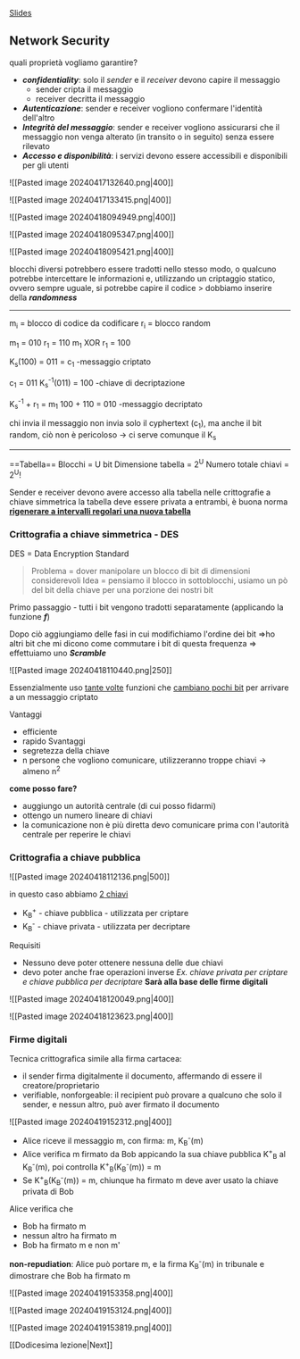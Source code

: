 [Slides](https://www.cs.unibo.it/~sangio/SO_currentAA/Luc_SO/Security/SecurityKurosePartI-rotated.pdf)
## Network Security
quali proprietà vogliamo garantire?
- ***confidentiality***: solo il *sender* e il *receiver* devono capire il messaggio
	- sender cripta il messaggio 
	- receiver decritta il messaggio 
- ***Autenticazione***: sender e receiver vogliono confermare l'identità dell'altro 
- ***Integrità del messaggio***: sender e receiver vogliono assicurarsi che il messaggio non venga alterato (in transito o in seguito) senza essere rilevato 
- ***Accesso e disponibilità***: i servizi devono essere accessibili e disponibili per gli utenti

![[Pasted image 20240417132640.png|400]]

![[Pasted image 20240417133415.png|400]]

![[Pasted image 20240418094949.png|400]]

![[Pasted image 20240418095347.png|400]]

![[Pasted image 20240418095421.png|400]]

blocchi diversi potrebbero essere tradotti nello stesso modo, o qualcuno potrebbe intercettare le informazioni e, utilizzando un criptaggio statico, ovvero sempre uguale, si potrebbe capire il codice > dobbiamo inserire della ***randomness***

---
m<sub>i</sub> = blocco di codice da codificare
r<sub>i</sub> = blocco random

m<sub>1</sub> = 010
r<sub>1</sub> = 110
m<sub>1</sub> XOR r<sub>1</sub> = 100

K<sub>s</sub>(100) = 011 = c<sub>1</sub>    -messaggio criptato

c<sub>1</sub> = 011
K<sub>s</sub><sup>-1</sup>(011) = 100    -chiave di decriptazione

K<sub>s</sub><sup>-1</sup> + r<sub>1</sub> = m<sub>1</sub>
100 + 110 = 010   -messaggio decriptato

chi invia il messaggio non invia solo il cyphertext (c<sub>1</sub>), ma anche il bit random, ciò non è pericoloso -> ci serve comunque il K<sub>s</sub>

---
==Tabella==
Blocchi = U bit
Dimensione tabella = 2<sup>U</sup>
Numero totale chiavi = 2<sup>U</sup>!

Sender e receiver devono avere accesso alla tabella
	nelle crittografie a chiave simmetrica la tabella deve essere privata a entrambi, è buona norma <b><u>rigenerare a intervalli regolari una nuova tabella</b></u>
### Crittografia a chiave simmetrica - DES
DES = Data Encryption Standard

>Problema = dover manipolare un blocco di bit di dimensioni considerevoli
Idea = pensiamo il blocco in sottoblocchi, usiamo un pò del bit della chiave per una porzione dei nostri bit

Primo passaggio - tutti i bit vengono tradotti separatamente (applicando la funzione ***f***)

Dopo ciò aggiungiamo delle fasi in cui modifichiamo l'ordine dei bit =>ho altri bit che mi dicono come commutare i bit di questa frequenza => effettuiamo uno ***Scramble***

![[Pasted image 20240418110440.png|250]]

Essenzialmente uso <u>tante volte</u> funzioni che <u>cambiano pochi bit</u> per arrivare a un messaggio criptato

Vantaggi
- efficiente
- rapido
Svantaggi
- segretezza della chiave
- n persone che vogliono comunicare, utilizzeranno troppe chiavi -> almeno n<sup>2</sup>

**come posso fare?**
- auggiungo un autorità centrale (di cui posso fidarmi)
- ottengo un numero lineare di chiavi
- la comunicazione non è più diretta
	devo comunicare prima con l'autorità centrale per reperire le chiavi
### Crittografia a chiave pubblica
![[Pasted image 20240418112136.png|500]]

in questo caso abbiamo <u>2 chiavi</u>
- K<sub>B</sub><sup>+</sup> - chiave pubblica - utilizzata per criptare
- K<sub>B</sub><sup>-</sup> - chiave privata - utilizzata per decriptare

Requisiti
- Nessuno deve poter ottenere nessuna delle due chiavi
- devo poter anche frae operazioni inverse
	*Ex. chiave privata per criptare e chiave pubblica per decriptare*
	**Sarà alla base delle firme digitali**

![[Pasted image 20240418120049.png|400]]

![[Pasted image 20240418123623.png|400]]
### Firme digitali
Tecnica crittografica simile alla firma cartacea: 
- il sender firma digitalmente il documento, affermando di essere il creatore/proprietario 
- verifiable, nonforgeable: il recipient può provare a qualcuno che solo il sender, e nessun altro, può aver firmato il documento

![[Pasted image 20240419152312.png|400]]

- Alice riceve il messaggio m, con firma: m, K<sub>B</sub><sup>-</sup>(m)
- Alice verifica m firmato da Bob appicando la sua chiave pubblica K<sup>+</sup><sub>B</sub> al K<sub>B</sub><sup>-</sup>(m), poi controlla 
	K<sup>+</sup><sub>B</sub>(K<sub>B</sub><sup>-</sup>(m)) = m
- Se K<sup>+</sup><sub>B</sub>(K<sub>B</sub><sup>-</sup>(m)) = m, chiunque ha firmato m deve aver usato la chiave privata di Bob

Alice verifica che
- Bob ha firmato m
- nessun altro ha firmato m
- Bob ha firmato m e non m'

**non-repudiation**: Alice può portare m, e la firma K<sub>B</sub><sup>-</sup>(m) in tribunale e dimostrare che Bob ha firmato m

![[Pasted image 20240419153358.png|400]]

![[Pasted image 20240419153124.png|400]]

![[Pasted image 20240419153819.png|400]]

[[Dodicesima lezione|Next]]
